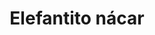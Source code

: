 ---
title: Elefantito nácar
date: 
draft: false

# descripcion
description : Conjunto de cadena y dije plata 925 con detalle en nácar. Largo de cadena 40, 45 o 50 cm a elección.

materials: Plata 925

color: 

dimensions: 

code: 06-26-0838

type: "Conjuntos"

categories: []

price: $8.710,00

price_eftvo: $7.400,00

# Images
# first image will be shown in the product page
images:
  # - image: "images/path_to_image"
  # La ubicacion de las imagenes es imagenes/Conjuntos/Conjuntos.Cadena y Dije/06-26-0838-elefantito-nacar
  - image: "./images/conjuntos/cadena_y_dije/06-26-0838-elefantito-nacar.jpg"
  - image: "./images/conjuntos/cadena_y_dije/06-26-0838-elefantito-nacar_c.jpg"
  - image: "./images/conjuntos/cadena_y_dije/06-26-0838-elefantito-nacar_d.jpg"
---
